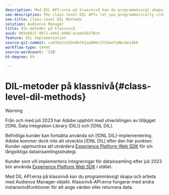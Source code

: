 ```yaml
---
description: Med DIL API:erna på klassnivå kan du programmässigt skapa och arbeta med Audience Manager-objekt. Klassnivå-API:erna fungerar med andra instansnivåfunktioner för att ange värden eller returnera data.
seo-description: The class-level DIL APIs let you programmatically create and work with Audience Manager objects. The class-level APIs work with the other instance-level functions to set values or return data.
seo-title: Class-level DIL Methods
solution: Audience Manager
title: DIL-metoder på klassnivå
uuid: 903a661f-8871-4402-b9d6-acae920276cb
feature: DIL Implementation
source-git-commit: cad38e2c523e9b762aa996c275daefa96c8e14b0
workflow-type: tm+mt
source-wordcount: '130'
ht-degree: 0%

---
```



# DIL-metoder på klassnivå{#class-level-dil-methods}

>[!WARNING]
>
>Från och med juli 2023 har Adobe upphört med utvecklingen av tillägget [!DNL Data Integration Library (DIL)] och [!DNL DIL].
>
>Befintliga kunder kan fortsätta använda sin [!DNL DIL]-implementering. Adobe kommer dock inte att utveckla [!DNL DIL] efter den här punkten. Kunder uppmuntras att utvärdera [Experience Platform Web SDK](https://experienceleague.adobe.com/docs/experience-platform/edge/home.html?lang=en) för sin långsiktiga datainsamlingsstrategi.
>
>Kunder som vill implementera integreringar för datainsamling efter juli 2023 bör använda [Experience Platform Web SDK](https://experienceleague.adobe.com/docs/experience-platform/edge/home.html?lang=en) i stället.



Med DIL API:erna på klassnivå kan du programmässigt skapa och arbeta med Audience Manager-objekt. Klassnivå-API:erna fungerar med andra instansnivåfunktioner för att ange värden eller returnera data.

<!-- 

c_dil_overview.xml

 -->

